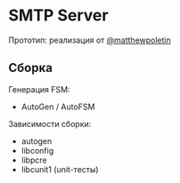 # SMTP Server

Прототип: реализация от [@matthewpoletin](https://github.com/matthewpoletin)

## Сборка
Генерация FSM:
* AutoGen / AutoFSM

Зависимости сборки:
* autogen
* libconfig
* libpcre
* libcunit1 (unit-тесты)
